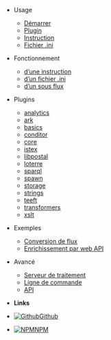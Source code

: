 - Usage

  - [Démarrer](quickstart.md)
  - [Plugin](plugin.md)
  - [Instruction](statement.md)
  - [Fichier .ini](ini.md)

- Fonctionnement

  - [d’une instruction](coding-statement.md)
  - [d’un fichier .ini](coding-ini.md)
  - [d’un sous flux](coding-sub-pipeline.md)

- Plugins

  - [analytics](plugin-analytics.md)
  - [ark](plugin-ark.md)
  - [basics](plugin-basics.md)
  - [conditor](plugin-conditor.md)
  - [core](plugin-core.md)
  - [istex](plugin-istex.md)
  - [libpostal](plugin-libpostal.md)
  - [loterre](plugin-loterre.md)
  - [sparql](plugin-sparql.md)
  - [spawn](plugin-spawn.md)
  - [storage](plugin-storage.md)
  - [strings](plugin-strings.md)
  - [teeft](plugin-teeft.md)
  - [transformers](plugin-transformers.md)
  - [xslt](plugin-xslt.md)

- Exemples

  - [Conversion de flux](example-conversions.md)
  - [Enrichissement par web API](example-enrichments.md)

- Avancé

  - [Serveur de traitement](server.md)
  - [Ligne de commande](cli.md)
  - [API](api.md)

- **Links**
- [![Github](https://icongr.am/devicon/github-original.svg)Github](https://github.com/Inist-CNRS/ezs)
- [![NPM](https://icongr.am/devicon/npm-original-wordmark.svg)NPM](https://www.npmjs.com/search?q=keywords:ezs)

